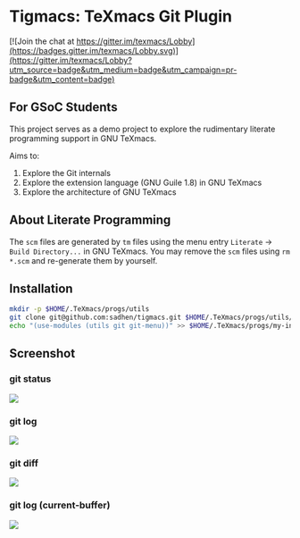 # Tigmacs: TeXmacs Git Plugin
[![Join the chat at https://gitter.im/texmacs/Lobby](https://badges.gitter.im/texmacs/Lobby.svg)](https://gitter.im/texmacs/Lobby?utm_source=badge&utm_medium=badge&utm_campaign=pr-badge&utm_content=badge)

## For GSoC Students
This project serves as a demo project to explore the rudimentary literate programming support in GNU TeXmacs.

Aims to:
1. Explore the Git internals
2. Explore the extension language (GNU Guile 1.8) in GNU TeXmacs
3. Explore the architecture of GNU TeXmacs

## About Literate Programming
The `scm` files are generated by `tm` files using the menu entry `Literate` -> `Build Directory...` in GNU TeXmacs. You may remove the `scm` files using `rm *.scm` and re-generate them by yourself.

## Installation
``` bash
mkdir -p $HOME/.TeXmacs/progs/utils
git clone git@github.com:sadhen/tigmacs.git $HOME/.TeXmacs/progs/utils/git
echo "(use-modules (utils git git-menu))" >> $HOME/.TeXmacs/progs/my-init-texmacs.scm
```

## Screenshot
### git status
![](screenshots/git-status.png)
### git log
![](screenshots/git-log.png)
### git diff
![](screenshots/git-diff.png)
### git log (current-buffer)
![](screenshots/git-history.png)
